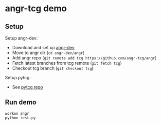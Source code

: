 angr-tcg demo
=============

## Setup

Setup angr-dev:
* Download and set up [angr-dev](https://github.com/angr/angr-dev)
* Move to angr dir (`cd angr-dev/angr`)
* Add angr repo (`git remote add tcg https://github.com/angr-tcg/angr`)
* Fetch latest branches from tcg remote (`git fetch tcg`)
* Checkout tcg branch (`git checkout tcg`)

Setup pytcg:
* See [pytcg repo](https://github.com/angr-tcg/pytcg)

## Run demo

```
workon angr
python test.py
```
